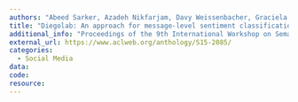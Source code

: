 ```yaml
---
authors: "Abeed Sarker, Azadeh Nikfarjam, Davy Weissenbacher, Graciela Gonzalez"
title: "Diegolab: An approach for message-level sentiment classification in twitter"
additional_info: "Proceedings of the 9th International Workshop on Semantic Evaluation (SemEval 2015)"
external_url: https://www.aclweb.org/anthology/S15-2085/
categories:
  - Social Media 
data:
code:
resource: 
---
```

